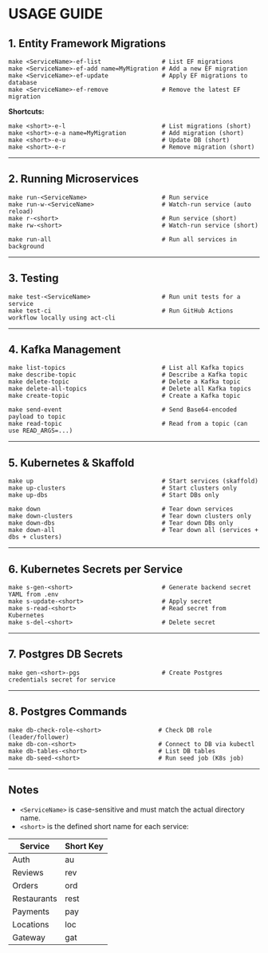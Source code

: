 # USAGE GUIDE

## 1. Entity Framework Migrations

```
make <ServiceName>-ef-list                 # List EF migrations
make <ServiceName>-ef-add name=MyMigration # Add a new EF migration
make <ServiceName>-ef-update               # Apply EF migrations to database
make <ServiceName>-ef-remove               # Remove the latest EF migration
```

**Shortcuts:**

```
make <short>-e-l                           # List migrations (short)
make <short>-e-a name=MyMigration          # Add migration (short)
make <short>-e-u                           # Update DB (short)
make <short>-e-r                           # Remove migration (short)
```

---

## 2. Running Microservices

```
make run-<ServiceName>                     # Run service
make run-w-<ServiceName>                   # Watch-run service (auto reload)
make r-<short>                             # Run service (short)
make rw-<short>                            # Watch-run service (short)

make run-all                               # Run all services in background
```

---

## 3. Testing

```
make test-<ServiceName>                    # Run unit tests for a service
make test-ci                               # Run GitHub Actions workflow locally using act-cli
```

---

## 4. Kafka Management

```
make list-topics                           # List all Kafka topics
make describe-topic                        # Describe a Kafka topic
make delete-topic                          # Delete a Kafka topic
make delete-all-topics                     # Delete all Kafka topics
make create-topic                          # Create a Kafka topic

make send-event                            # Send Base64-encoded payload to topic
make read-topic                            # Read from a topic (can use READ_ARGS=...)
```

---

## 5. Kubernetes & Skaffold

```
make up                                    # Start services (skaffold)
make up-clusters                           # Start clusters only
make up-dbs                                # Start DBs only

make down                                  # Tear down services
make down-clusters                         # Tear down clusters only
make down-dbs                              # Tear down DBs only
make down-all                              # Tear down all (services + dbs + clusters)
```

---

## 6. Kubernetes Secrets per Service

```
make s-gen-<short>                         # Generate backend secret YAML from .env
make s-update-<short>                      # Apply secret
make s-read-<short>                        # Read secret from Kubernetes
make s-del-<short>                         # Delete secret
```

---

## 7. Postgres DB Secrets

```
make gen-<short>-pgs                       # Create Postgres credentials secret for service
```

---

## 8. Postgres Commands

```
make db-check-role-<short>                # Check DB role (leader/follower)
make db-con-<short>                       # Connect to DB via kubectl
make db-tables-<short>                    # List DB tables
make db-seed-<short>                      # Run seed job (K8s job)
```

---

## Notes
- `<ServiceName>` is case-sensitive and must match the actual directory name.
- `<short>` is the defined short name for each service:

| Service     | Short Key |
|-------------|-----------|
| Auth        | au        |
| Reviews     | rev       |
| Orders      | ord       |
| Restaurants | rest      |
| Payments    | pay       |
| Locations   | loc       |
| Gateway     | gat       |